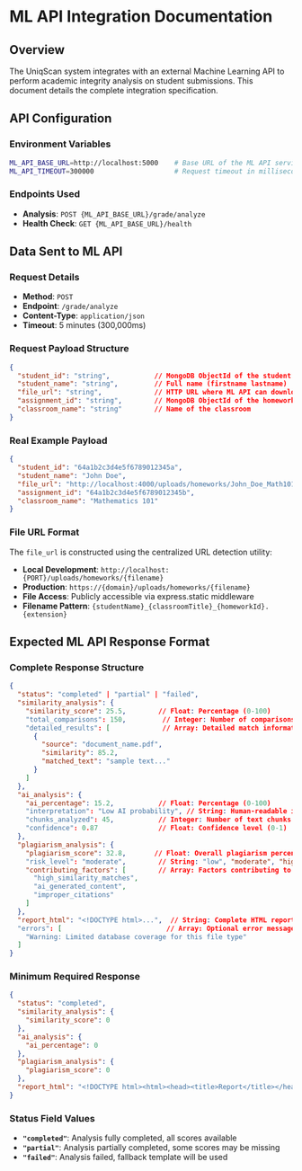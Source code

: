 # ML API Integration Documentation

## Overview

The UniqScan system integrates with an external Machine Learning API to perform academic integrity analysis on student submissions. This document details the complete integration specification.

## API Configuration

### Environment Variables
```bash
ML_API_BASE_URL=http://localhost:5000    # Base URL of the ML API service
ML_API_TIMEOUT=300000                    # Request timeout in milliseconds (5 minutes default)
```

### Endpoints Used
- **Analysis**: `POST {ML_API_BASE_URL}/grade/analyze`
- **Health Check**: `GET {ML_API_BASE_URL}/health`

## Data Sent to ML API

### Request Details
- **Method**: `POST`
- **Endpoint**: `/grade/analyze`
- **Content-Type**: `application/json`
- **Timeout**: 5 minutes (300,000ms)

### Request Payload Structure
```json
{
  "student_id": "string",           // MongoDB ObjectId of the student
  "student_name": "string",         // Full name (firstname lastname)  
  "file_url": "string",             // HTTP URL where ML API can download the file
  "assignment_id": "string",        // MongoDB ObjectId of the homework/assignment
  "classroom_name": "string"        // Name of the classroom
}
```

### Real Example Payload
```json
{
  "student_id": "64a1b2c3d4e5f6789012345a",
  "student_name": "John Doe", 
  "file_url": "http://localhost:4000/uploads/homeworks/John_Doe_Math101_64a1b2c3d4e5f6789012345b.pdf",
  "assignment_id": "64a1b2c3d4e5f6789012345b",
  "classroom_name": "Mathematics 101"
}
```

### File URL Format
The `file_url` is constructed using the centralized URL detection utility:
- **Local Development**: `http://localhost:{PORT}/uploads/homeworks/{filename}`
- **Production**: `https://{domain}/uploads/homeworks/{filename}`
- **File Access**: Publicly accessible via express.static middleware
- **Filename Pattern**: `{studentName}_{classroomTitle}_{homeworkId}.{extension}`

## Expected ML API Response Format

### Complete Response Structure
```json
{
  "status": "completed" | "partial" | "failed",
  "similarity_analysis": {
    "similarity_score": 25.5,        // Float: Percentage (0-100)
    "total_comparisons": 150,         // Integer: Number of comparisons made
    "detailed_results": [             // Array: Detailed match information
      {
        "source": "document_name.pdf",
        "similarity": 85.2,
        "matched_text": "sample text..."
      }
    ]
  },
  "ai_analysis": {
    "ai_percentage": 15.2,           // Float: Percentage (0-100)
    "interpretation": "Low AI probability", // String: Human-readable interpretation
    "chunks_analyzed": 45,           // Integer: Number of text chunks processed
    "confidence": 0.87               // Float: Confidence level (0-1)
  },
  "plagiarism_analysis": {
    "plagiarism_score": 32.8,       // Float: Overall plagiarism percentage (0-100)
    "risk_level": "moderate",        // String: "low", "moderate", "high", "critical"
    "contributing_factors": [        // Array: Factors contributing to plagiarism score
      "high_similarity_matches",
      "ai_generated_content", 
      "improper_citations"
    ]
  },
  "report_html": "<!DOCTYPE html>...",  // String: Complete HTML report (REQUIRED)
  "errors": [                          // Array: Optional error messages
    "Warning: Limited database coverage for this file type"
  ]
}
```

### Minimum Required Response
```json
{
  "status": "completed",
  "similarity_analysis": {
    "similarity_score": 0
  },
  "ai_analysis": {
    "ai_percentage": 0
  },
  "plagiarism_analysis": {
    "plagiarism_score": 0
  },
  "report_html": "<!DOCTYPE html><html><head><title>Report</title></head><body><h1>Analysis Complete</h1></body></html>"
}
```

### Status Field Values
- **`"completed"`**: Analysis fully completed, all scores available
- **`"partial"`**: Analysis partially completed, some scores may be missing
- **`"failed"`**: Analysis failed, fallback template will be used
